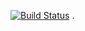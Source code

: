 [![Build Status](https://travis-ci.org/cssoftwareengineering2animap/backend.svg?branch=master)](https://travis-ci.org/cssoftwareengineering2animap/backend)
.
